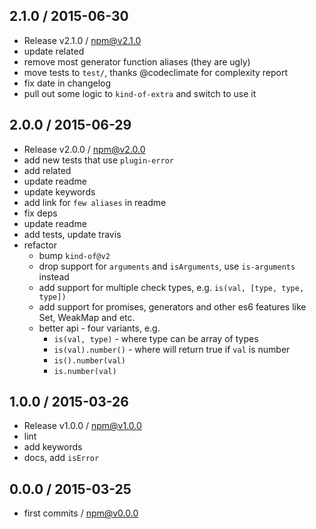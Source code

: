 

## 2.1.0 / 2015-06-30
- Release v2.1.0 / npm@v2.1.0
- update related
- remove most generator function aliases (they are ugly)
- move tests to `test/`, thanks @codeclimate for complexity report
- fix date in changelog
- pull out some logic to `kind-of-extra` and switch to use it

## 2.0.0 / 2015-06-29
- Release v2.0.0 / npm@v2.0.0
- add new tests that use `plugin-error`
- add related
- update readme
- update keywords
- add link for `few aliases` in readme
- fix deps
- update readme
- add tests, update travis
- refactor
  + bump `kind-of@v2`
  + drop support for `arguments` and `isArguments`, use `is-arguments` instead
  + add support for multiple check types, e.g. `is(val, [type, type, type])`
  + add support for promises, generators and other es6 features like Set, WeakMap and etc.
  + better api - four variants, e.g. 
    * `is(val, type)` - where type can be array of types
    * `is(val).number()` - where will return true if `val` is number
    * `is().number(val)`
    * `is.number(val)`

## 1.0.0 / 2015-03-26
- Release v1.0.0 / npm@v1.0.0
- lint
- add keywords
- docs, add `isError`

## 0.0.0 / 2015-03-25
- first commits / npm@v0.0.0